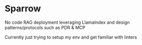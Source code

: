# Sparrow
No code RAG deployment leveraging LlamaIndex and design patterns/protocols such as PDR &amp; MCP

Currently just trying to setup my env and get familiar with linters
